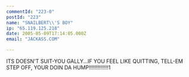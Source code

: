 ```yaml
---
commentId: "223-0"
postId: "223"
name: "SNAILBERT\\'S BOY"
ip: "65.119.125.218"
date: 2005-05-09T17:14:05.000Z
email: "JACKASS.COM"

---
```

<p>ITS DOESN'T SUIT-YOU GALLY...IF YOU FEEL LIKE QUITTING, TELL-EM STEP OFF, YOUR DOIN DA HUMP!!!!!!!!!!!!!1</p>
